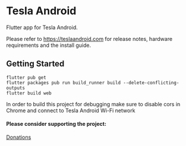 # Tesla Android

Flutter app for Tesla Android.

Please refer to https://teslaandroid.com for release notes, hardware requirements and the install guide.

## Getting Started

```
flutter pub get
flutter packages pub run build_runner build --delete-conflicting-outputs  
flutter build web
```

In order to build this project for debugging make sure to disable cors in Chrome and connect to Tesla Android Wi-Fi network

#### Please consider supporting the project: 

[Donations](https://teslaandroid.eu/donations)

